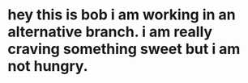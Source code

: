 # hey this is bob i am working in an alternative branch. i am really craving something sweet but i am not hungry.